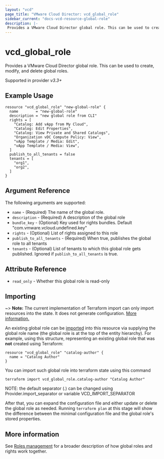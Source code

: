 ```yaml
---
layout: "vcd"
page_title: "VMware Cloud Director: vcd_global_role"
sidebar_current: "docs-vcd-resource-global-role"
description: |-
 Provides a VMware Cloud Director global role. This can be used to create, modify, and delete global roles.
---
```


# vcd\_global\_role

Provides a VMware Cloud Director global role. This can be used to create, modify, and delete global roles.

Supported in provider *v3.3+*

## Example Usage

```hcl
resource "vcd_global_role" "new-global-role" {
  name        = "new-global-role"
  description = "new global role from CLI"
  rights = [
    "Catalog: Add vApp from My Cloud",
    "Catalog: Edit Properties",
    "Catalog: View Private and Shared Catalogs",
    "Organization vDC Compute Policy: View",
    "vApp Template / Media: Edit",
    "vApp Template / Media: View",
  ]
  publish_to_all_tenants = false
  tenants = [
    "org1",
    "org2",
  ]
}
```

## Argument Reference

The following arguments are supported:

* `name` - (Required) The name of the global role.
* `description` - (Required) A description of the global role
* `bundle_key` - (Optional) Key used for rights bundles. Default "com.vmware.vcloud.undefined.key"
* `rights` - (Optional) List of rights assigned to this role
* `publish_to_all_tenants` - (Required) When true, publishes the global role to all tenants
* `tenants` - (Optional) List of tenants to which this global role gets published. Ignored if `publish_to_all_tenants` is true.

## Attribute Reference

* `read_only` - Whether this global role is read-only

## Importing

~> **Note:** The current implementation of Terraform import can only import resources into the state. It does not generate
configuration. [More information.][docs-import]

An existing global role can be [imported][docs-import] into this resource via supplying the global role name (the global
role is at the top of the entity hierarchy).
For example, using this structure, representing an existing global role that was **not** created using Terraform:

```hcl
resource "vcd_global_role" "catalog-author" {
  name = "Catalog Author"
}
```

You can import such global role into terraform state using this command

```
terraform import vcd_global_role.catalog-author "Catalog Author"
```

NOTE: the default separator (.) can be changed using Provider.import_separator or variable VCD_IMPORT_SEPARATOR

[docs-import]:https://www.terraform.io/docs/import/

After that, you can expand the configuration file and either update or delete the global role as needed. Running `terraform plan`
at this stage will show the difference between the minimal configuration file and the global role's stored properties.

## More information

See [Roles management](/docs/providers/vcd/guides/roles_management.html) for a broader description of how global roles and
rights work together.
